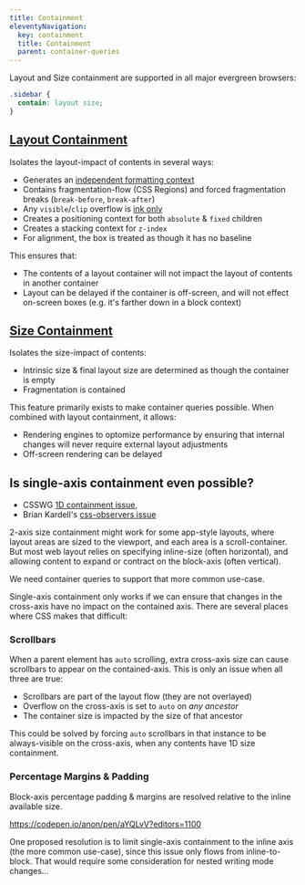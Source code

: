 ```yaml
---
title: Containment
eleventyNavigation:
  key: containment
  title: Containment
  parent: container-queries
---
```


Layout and Size containment are supported
in all major evergreen browsers:

```css
.sidebar {
  contain: layout size;
}
```

## [Layout Containment](https://drafts.csswg.org/css-contain/#containment-layout)

Isolates the layout-impact of contents in several ways:

- Generates an [independent formatting context](https://drafts.csswg.org/css-display-3/#independent-formatting-context)
- Contains fragmentation-flow (CSS Regions)
  and forced fragmentation breaks (`break-before`, `break-after`)
- Any `visible`/`clip` overflow is
  [ink only](https://drafts.csswg.org/css-overflow-3/#ink-overflow)
- Creates a positioning context for both `absolute` & `fixed` children
- Creates a stacking context for `z-index`
- For alignment, the box is treated as though it has no baseline

This ensures that:

- The contents of a layout container
  will not impact the layout of contents in another container
- Layout can be delayed if the container is off-screen,
  and will not effect on-screen boxes
  (e.g. it's farther down in a block context)

## [Size Containment](https://drafts.csswg.org/css-contain/#containment-size)

Isolates the size-impact of contents:

- Intrinsic size & final layout size are determined
  as though the container is empty
- Fragmentation is contained

This feature primarily exists to make container queries possible.
When combined with layout containment, it allows:

- Rendering engines to optomize performance
  by ensuring that internal changes
  will never require external layout adjustments
- Off-screen rendering can be delayed

## Is single-axis containment even possible?

- CSSWG [1D containment issue](https://github.com/w3c/csswg-drafts/issues/1031),
- Brian Kardell's [css-observers issue](https://github.com/bkardell/css-observers/issues/11)

2-axis size containment might work for some app-style layouts,
where layout areas are sized to the viewport,
and each area is a scroll-container.
But most web layout relies on specifying inline-size (often horizontal),
and allowing content to expand or contract
on the block-axis (often vertical).

We need container queries to support that more common use-case.

Single-axis containment only works
if we can ensure that changes in the cross-axis
have no impact on the contained axis.
There are several places where CSS makes that difficult:

### Scrollbars

When a parent element has `auto` scrolling,
extra cross-axis size can cause scrollbars
to appear on the contained-axis.
This is only an issue when all three are true:

- Scrollbars are part of the layout flow (they are not overlayed)
- Overflow on the cross-axis is set to `auto` on _any ancestor_
- The container size is impacted by the size of that ancestor

This could be solved by forcing `auto` scrollbars in that instance
to be always-visible on the cross-axis,
when any contents have 1D size containment.

### Percentage Margins & Padding

Block-axis percentage padding & margins
are resolved relative to the inline available size.

https://codepen.io/anon/pen/aYQLvV?editors=1100

One proposed resolution is to limit single-axis containment
to the inline axis (the more common use-case),
since this issue only flows from inline-to-block.
That would require some consideration
for nested writing mode changes...
